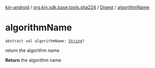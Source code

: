 [kin-android](../../index.md) / [org.kin.sdk.base.tools.sha224](../index.md) / [Digest](index.md) / [algorithmName](./algorithm-name.md)

# algorithmName

`abstract val algorithmName: `[`String`](https://kotlinlang.org/api/latest/jvm/stdlib/kotlin/-string/index.html)`?`

return the algorithm name

**Return**
the algorithm name

